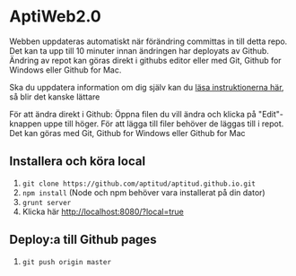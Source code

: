 # AptiWeb2.0
Webben uppdateras automatiskt när förändring committas in till detta repo. Det kan ta upp till 10 minuter innan ändringen har deployats av Github. Ändring av repot kan göras direkt i githubs editor eller med Git, Github for Windows eller Github for Mac.

Ska du uppdatera information om dig själv kan du [läsa instruktionerna här](https://github.com/aptitud/aptitud.github.io/wiki/Uppdatera-information-om-mig), så blir det kanske lättare

För att ändra direkt i Github: Öppna filen du vill ändra och klicka på "Edit"-knappen uppe till höger.
För att lägga till filer behöver de läggas till i repot. Det kan göras med Git, Github for Windows eller Github for Mac

## Installera och köra local
1. ```git clone https://github.com/aptitud/aptitud.github.io.git```
2. ```npm install``` (Node och npm behöver vara installerat på din dator)
3. ```grunt server```
4. Klicka här [http://localhost:8080/?local=true](http://localhost:8080/?local=true)

## Deploy:a till Github pages
1. ```git push origin master```


